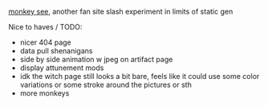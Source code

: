 [monkey see](https://noodlecontract.github.io/monkey-see/), another fan site slash experiment in limits of static gen

Nice to haves / TODO:
- nicer 404 page
- data pull shenanigans
- side by side animation w jpeg on artifact page
- display attunement mods
- idk the witch page still looks a bit bare, feels like it could use some color variations or some stroke around the pictures or sth
- more monkeys
